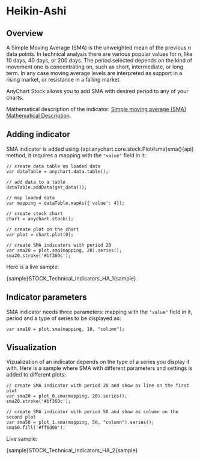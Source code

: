 # Heikin-Ashi

## Overview

A Simple Moving Average (SMA) is the unweighted mean of the previous n data points. In technical analysis there are various popular values for n, like 10 days, 40 days, or 200 days. The period selected depends on the kind of movement one is concentrating on, such as short, intermediate, or long term. In any case moving average levels are interpreted as support in a rising market, or resistance in a falling market.

AnyChart Stock allows you to add SMA with desired period to any of your charts.

Mathematical description of the indicator: [Simple moving average (SMA) Mathematical Description](Mathematical_Description).

## Adding indicator

SMA indicator is added using {api:anychart.core.stock.Plot#sma}sma(){api} method, it requires a mapping with the `"value"` field in it:

```
// create data table on loaded data
var dataTable = anychart.data.table();

// add data to a table
dataTable.addData(get_data());

// map loaded data
var mapping = dataTable.mapAs({'value': 4});

// create stock chart
chart = anychart.stock();

// create plot on the chart
var plot = chart.plot(0);

// create SMA indicators with period 20
var sma20 = plot.sma(mapping, 20).series();
sma20.stroke('#bf360c');
```

Here is a live sample:

{sample}STOCK\_Technical\_Indicators\_HA\_1{sample}

## Indicator parameters

SMA indicator needs three parameters: mapping with the `"value"` field in it, period and a type of series to be displayed as:

```
var sma10 = plot.sma(mapping, 10, "column");
```

## Visualization

Vizualization of an indicator depends on the type of a series you display it with. Here is a sample where SMA with different parameters and settings is added to different plots:

```
// create SMA indicator with period 20 and show as line on the first plot
var sma20 = plot_0.sma(mapping, 20).series();
sma20.stroke('#bf360c');

// create SMA indicator with period 50 and show as column on the second plot
var sma50 = plot_1.sma(mapping, 50, "column").series();
sma50.fill('#ff6d00');
```

Live sample:

{sample}STOCK\_Technical\_Indicators\_HA\_2{sample}